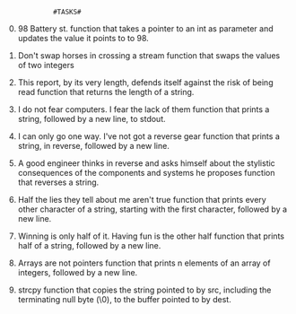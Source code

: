 				#TASKS#
0. 98 Battery st.
function that takes a pointer to an int as parameter and updates the value it points to to 98.

1. Don't swap horses in crossing a stream
function that swaps the values of two integers

2. This report, by its very length, defends itself against the risk of being read
function that returns the length of a string.

3. I do not fear computers. I fear the lack of them
function that prints a string, followed by a new line, to stdout.

4. I can only go one way. I've not got a reverse gear
function that prints a string, in reverse, followed by a new line.

5. A good engineer thinks in reverse and asks himself about the stylistic consequences of the components and systems he proposes
function that reverses a string.

6. Half the lies they tell about me aren't true
function that prints every other character of a string, starting with the first character, followed by a new line.

7. Winning is only half of it. Having fun is the other half
function that prints half of a string, followed by a new line.

8. Arrays are not pointers
function that prints n elements of an array of integers, followed by a new line.

9. strcpy
function that copies the string pointed to by src, including the terminating null byte (\0), to the buffer pointed to by dest.

